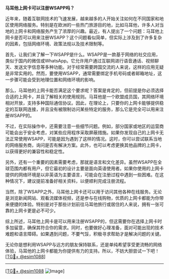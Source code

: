 **马耳他上网卡可以注册WSAPP吗？**

近年来，随着互联网技术的飞速发展，越来越多的人开始关注如何在不同国家和地区使用网络服务。特别是在欧洲的一些热门旅游目的地，比如马耳他，许多人对当地的上网卡和网络服务产生了浓厚的兴趣。最近，有人提出了一个问题：马耳他上网卡是否可以用来注册WSAPP？这个问题看似简单，但实际上涉及到了许多复杂的因素，包括网络环境、政策法规以及技术限制等。

首先，让我们来了解一下WSAPP是什么。WSAPP是一款基于网络的社交应用，类似于国内的微信或WhatsApp。它允许用户通过互联网进行语音通话、视频聊天、发送文字信息等多种功能。对于经常需要跨国交流的人来说，这样的应用无疑是非常实用的。然而，要使用WSAPP，通常需要绑定手机号码或者邮箱地址，这一步骤可能会受到地理位置和网络环境的影响。

那么，马耳他的上网卡能否满足这个要求呢？答案是肯定的，但前提是你必须选择合适的上网卡，并且了解相关的使用规则。马耳他是一个欧盟成员国，其网络环境相对开放，支持多种国际通信协议。因此，在理论上，只要你的上网卡能够提供稳定的互联网连接，并且没有被限制访问某些特定的服务，那么它是完全可以用来注册WSAPP的。

不过，在实际操作中，还需要注意一些细节问题。例如，部分国家或地区的运营商可能会出于安全考虑，对某些应用程序采取屏蔽措施。如果你发现自己的上网卡无法正常使用WSAPP，可能是因为遇到了这样的情况。这时，你可以尝试联系当地的网络服务商，询问是否有解决方案。此外，也可以考虑更换其他品牌的上网卡，以获得更好的兼容性和稳定性。

另外，还有一个重要的因素需要考虑，那就是语言和文化差异。虽然WSAPP在全球范围内都有用户，但它最初的设计主要是面向英语使用者。如果你使用的上网卡提供的网络环境是以非英语为主要语言，可能会在注册过程中遇到一些困难。在这种情况下，建议提前准备好相关资料，以便顺利完成注册流程。

当然，除了WSAPP之外，马耳他上网卡还可以用于访问其他各种在线服务。无论是浏览新闻网站、观看流媒体视频，还是参与在线购物，优质的上网卡都能为你带来便捷的体验。特别是对于那些计划前往马耳他旅行或居住的人来说，拥有一张可靠的上网卡更是必不可少。

综上所述，马耳他上网卡是可以用来注册WSAPP的，但这需要你在选择上网卡时多加留意，确保其符合你的需求。同时，也要做好心理准备，面对可能出现的技术难题和语言障碍。如果遇到问题，不要气馁，积极寻求帮助才是解决问题的关键。

无论你是想利用WSAPP与远方的朋友保持联系，还是单纯希望享受更流畅的网络体验，马耳他的上网卡都能为你提供有力的支持。所以，不妨大胆尝试一下吧！[[TG💪+ @esim1088](https://t.me/s/esim1088)]

---

[[TG💪+ @esim1088](https://t.me/s/esim1088) ![Image](https://i.postimg.cc/4NQfJmqS/Snipaste-2025-05-13-00-14-12.png)]